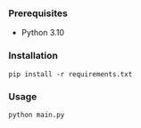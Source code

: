 ### Prerequisites

- Python 3.10

### Installation

```
pip install -r requirements.txt
```

### Usage

```
python main.py
```
